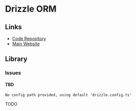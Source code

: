 # Drizzle ORM

<!--
GOSTO ESTRUTURA
https://github.com/dcrgll/turborepo-starter

https://github.com/RonHouben/strumtastic/tree/main/packages/database/src/repositories

https://github.com/ixahmedxi/noodle/tree/main/packages/db
https://github.com/openstatusHQ/openstatus/tree/main/packages/db
https://github.com/unkeyed/unkey/tree/main/packages/db

https://github.com/jeanhdev/solstice
https://github.com/loglib/loglib
https://github.com/kleva-j/Taskaider
https://github.com/dichioniccolo/bloghub
-->

## Links

- [Code Repository](https://github.com/drizzle-team/drizzle-orm)
- [Main Website](https://orm.drizzle.team)

## Library

### Issues

#### TBD

```log
No config path provided, using default 'drizzle.config.ts'
```

TODO

